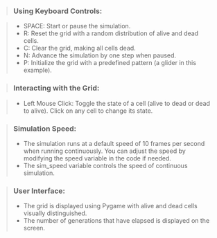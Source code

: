 >### Using Keyboard Controls:

>- SPACE: Start or pause the simulation.
>- R: Reset the grid with a random distribution of alive and dead cells.
>- C: Clear the grid, making all cells dead.
>- N: Advance the simulation by one step when paused.
>- P: Initialize the grid with a predefined pattern (a glider in this example).

>### Interacting with the Grid:

>- Left Mouse Click: Toggle the state of a cell (alive to dead or dead to alive). Click on any cell to change its state.

>### Simulation Speed:
>- The simulation runs at a default speed of 10 frames per second when running continuously. You can adjust the speed by modifying the speed variable in the code if needed.
>- The sim_speed variable controls the speed of continuous simulation.

>### User Interface:
>- The grid is displayed using Pygame with alive and dead cells visually distinguished.
>- The number of generations that have elapsed is displayed on the screen.